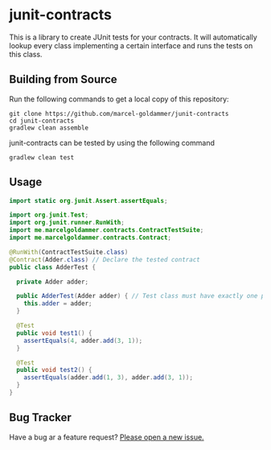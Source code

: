 # junit-contracts
This is a library to create JUnit tests for your contracts. It will automatically lookup every class implementing a certain interface and runs the tests on this class.

## Building from Source
Run the following commands to get a local copy of this repository:
```
git clone https://github.com/marcel-goldammer/junit-contracts
cd junit-contracts
gradlew clean assemble
```
junit-contracts can be tested by using the following command
```
gradlew clean test
```

## Usage
```java
import static org.junit.Assert.assertEquals;

import org.junit.Test;
import org.junit.runner.RunWith;
import me.marcelgoldammer.contracts.ContractTestSuite;
import me.marcelgoldammer.contracts.Contract;

@RunWith(ContractTestSuite.class)
@Contract(Adder.class) // Declare the tested contract
public class AdderTest {

  private Adder adder;

  public AdderTest(Adder adder) { // Test class must have exactly one public one-argument constructor 
    this.adder = adder;
  }

  @Test
  public void test1() {
    assertEquals(4, adder.add(3, 1));
  }

  @Test
  public void test2() {
    assertEquals(adder.add(1, 3), adder.add(3, 1));
  }
}
```

## Bug Tracker
Have a bug ar a feature request? [Please open a new issue.](https://github.com/marcel-goldammer/junit-contracts/issues)